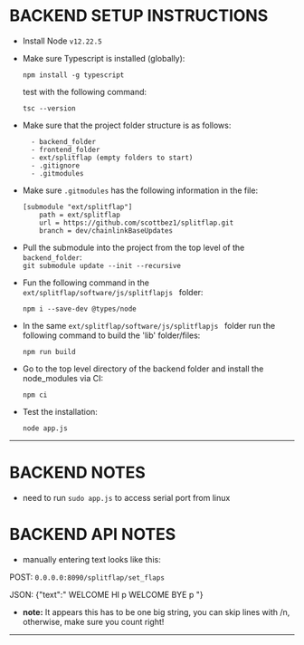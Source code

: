 
# BACKEND SETUP INSTRUCTIONS

* Install Node `v12.22.5`

* Make sure Typescript is installed (globally):

    `npm install -g typescript` 

    test with the following command: 

    `tsc --version`


* Make sure that the project folder structure is as follows:

        - backend_folder
        - frontend_folder
        - ext/splitflap (empty folders to start)
        - .gitignore
        - .gitmodules

* Make sure `.gitmodules` has the following information in the file:

    ```
    [submodule "ext/splitflap"]
	    path = ext/splitflap
	    url = https://github.com/scottbez1/splitflap.git
	    branch = dev/chainlinkBaseUpdates

    ```

* Pull the submodule into the project from the top level of the `backend_folder`:  
`git submodule update --init --recursive`


* Fun the following command in the `ext/splitflap/software/js/splitflapjs ` folder:

    `npm i --save-dev @types/node`

* In the same `ext/splitflap/software/js/splitflapjs ` folder run the following command to build the 'lib' folder/files:

    `npm run build`

* Go to the top level directory of the backend folder and install the node_modules via CI:

    `npm ci`

* Test the installation:

    `node app.js`

---


# BACKEND NOTES

* need to run `sudo app.js` to access serial port from linux

# BACKEND API NOTES

* manually entering text looks like this:

POST: `0.0.0.0:8090/splitflap/set_flaps`

JSON: {"text":"  WELCOME  HI  p    WELCOME  BYE p  "}

* **note:** It appears this has to be one big string, you can skip lines with /n, otherwise, make sure you count right!

---

